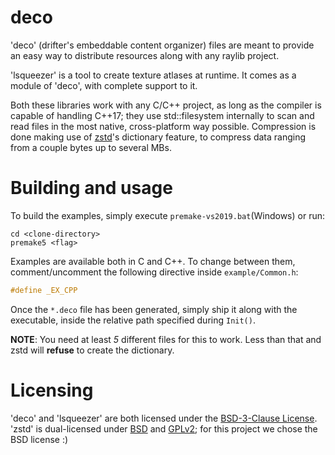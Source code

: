 # deco
'deco' (drifter's embeddable content organizer) files are meant to provide an easy way to distribute resources along with any raylib project. 

'lsqueezer' is a tool to create texture atlases at runtime. It comes as a module of 'deco', with complete support to it.

Both these libraries work with any C/C++ project, as long as the compiler is capable of handling C++17; they use std::filesystem internally to scan and read files in the most native, cross-platform way possible.
Compression is done making use of [zstd](https://github.com/facebook/zstd "Zstandard's GitHub repository")'s dictionary feature, to compress data ranging from a couple bytes up to several MBs.

# Building and usage
To build the examples, simply execute `premake-vs2019.bat`(Windows) or run:
```
cd <clone-directory>
premake5 <flag>
```

Examples are available both in C and C++. To change between them, comment/uncomment the following directive inside `example/Common.h`:
```c
#define _EX_CPP
```

Once the `*.deco` file has been generated, simply ship it along with the executable, inside the relative path specified during `Init()`.

**NOTE**: You need at least *5* different files for this to work. Less than that and zstd will **refuse** to create the dictionary.

# Licensing
'deco' and 'lsqueezer' are both licensed under the [BSD-3-Clause License](https://github.com/Fallbork/deco/blob/main/LICENSE). 'zstd' is dual-licensed under [BSD](https://github.com/facebook/zstd/blob/dev/LICENSE) and [GPLv2](https://github.com/facebook/zstd/blob/dev/COPYING); for this project we chose the BSD license :)
